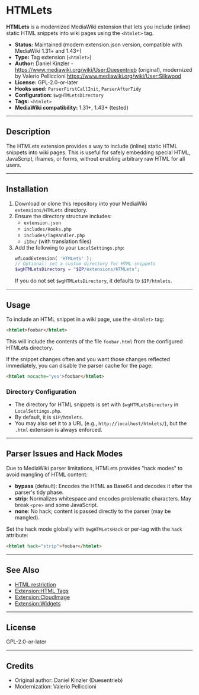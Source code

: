 # HTMLets

**HTMLets** is a modernized MediaWiki extension that lets you include (inline) static HTML snippets into wiki pages using the `<htmlet>` tag.

- **Status:** Maintained (modern extension.json version, compatible with MediaWiki 1.31+ and 1.43+)
- **Type:** Tag extension (`<htmlet>`)
- **Author:** Daniel Kinzler - https://www.mediawiki.org/wiki/User:Duesentrieb (original), modernized by Valerio Pelliccioni https://www.mediawiki.org/wiki/User:Silkwood
- **License:** GPL-2.0-or-later
- **Hooks used:** `ParserFirstCallInit`, `ParserAfterTidy`
- **Configuration:** `$wgHTMLetsDirectory`
- **Tags:** `<htmlet>`
- **MediaWiki compatibility:** 1.31+, 1.43+ (tested)

---

## Description

The HTMLets extension provides a way to include (inline) static HTML snippets into wiki pages. This is useful for safely embedding special HTML, JavaScript, iframes, or forms, without enabling arbitrary raw HTML for all users.

---

## Installation

1. Download or clone this repository into your MediaWiki `extensions/HTMLets` directory.
2. Ensure the directory structure includes:
   - `extension.json`
   - `includes/Hooks.php`
   - `includes/TagHandler.php`
   - `i18n/` (with translation files)
3. Add the following to your `LocalSettings.php`:
   ```php
   wfLoadExtension( 'HTMLets' );
   // Optional: set a custom directory for HTML snippets
   $wgHTMLetsDirectory = "$IP/extensions/HTMLets";
   ```
   If you do not set `$wgHTMLetsDirectory`, it defaults to `$IP/htmlets`.

---

## Usage

To include an HTML snippet in a wiki page, use the `<htmlet>` tag:

```html
<htmlet>foobar</htmlet>
```

This will include the contents of the file `foobar.html` from the configured HTMLets directory.

If the snippet changes often and you want those changes reflected immediately, you can disable the parser cache for the page:

```html
<htmlet nocache="yes">foobar</htmlet>
```

### Directory Configuration

- The directory for HTML snippets is set with `$wgHTMLetsDirectory` in `LocalSettings.php`.
- By default, it is `$IP/htmlets`.
- You may also set it to a URL (e.g., `http://localhost/htmlets/`), but the `.html` extension is always enforced.

---

## Parser Issues and Hack Modes

Due to MediaWiki parser limitations, HTMLets provides "hack modes" to avoid mangling of HTML content:

- **bypass** (default): Encodes the HTML as Base64 and decodes it after the parser's tidy phase.
- **strip**: Normalizes whitespace and encodes problematic characters. May break `<pre>` and some JavaScript.
- **none**: No hack; content is passed directly to the parser (may be mangled).

Set the hack mode globally with `$wgHTMLetsHack` or per-tag with the `hack` attribute:

```html
<htmlet hack="strip">foobar</htmlet>
```

---

## See Also

- [HTML restriction](https://www.mediawiki.org/wiki/HTML_restriction)
- [Extension:HTML Tags](https://www.mediawiki.org/wiki/Extension:HTML_Tags)
- [Extension:CloudImage](https://www.mediawiki.org/wiki/Extension:CloudImage)
- [Extension:Widgets](https://www.mediawiki.org/wiki/Extension:Widgets)

---

## License

GPL-2.0-or-later

---

## Credits

- Original author: Daniel Kinzler (Duesentrieb)
- Modernization: Valerio Pelliccioni